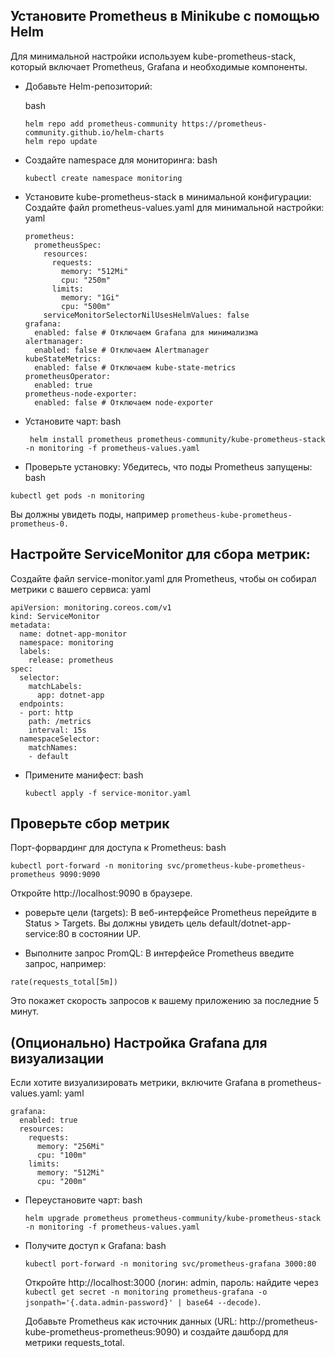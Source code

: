 ## Установите Prometheus в Minikube с помощью Helm
Для минимальной настройки используем kube-prometheus-stack, который включает Prometheus, Grafana и необходимые компоненты.

- Добавьте Helm-репозиторий:

  bash

  ```
  helm repo add prometheus-community https://prometheus-community.github.io/helm-charts
  helm repo update
  ```

- Создайте namespace для мониторинга:
  bash

  `kubectl create namespace monitoring`

- Установите kube-prometheus-stack в минимальной конфигурации:
Создайте файл prometheus-values.yaml для минимальной настройки:
  yaml

  ```
  prometheus:
    prometheusSpec:
      resources:
        requests:
          memory: "512Mi"
          cpu: "250m"
        limits:
          memory: "1Gi"
          cpu: "500m"
      serviceMonitorSelectorNilUsesHelmValues: false
  grafana:
    enabled: false # Отключаем Grafana для минимализма
  alertmanager:
    enabled: false # Отключаем Alertmanager
  kubeStateMetrics:
    enabled: false # Отключаем kube-state-metrics
  prometheusOperator:
    enabled: true
  prometheus-node-exporter:
    enabled: false # Отключаем node-exporter
  ```
- Установите чарт:
  bash

  `
  helm install prometheus prometheus-community/kube-prometheus-stack -n monitoring -f prometheus-values.yaml`

- Проверьте установку:
  Убедитесь, что поды Prometheus запущены:
  bash

`kubectl get pods -n monitoring`

Вы должны увидеть поды, например `prometheus-kube-prometheus-prometheus-0.`

## Настройте ServiceMonitor для сбора метрик:
  Создайте файл service-monitor.yaml для Prometheus, чтобы он собирал метрики с вашего сервиса:
  yaml

```
apiVersion: monitoring.coreos.com/v1
kind: ServiceMonitor
metadata:
  name: dotnet-app-monitor
  namespace: monitoring
  labels:
    release: prometheus
spec:
  selector:
    matchLabels:
      app: dotnet-app
  endpoints:
  - port: http
    path: /metrics
    interval: 15s
  namespaceSelector:
    matchNames:
    - default
```

- Примените манифест:
  bash

  `kubectl apply -f service-monitor.yaml`

## Проверьте сбор метрик
  Порт-форвардинг для доступа к Prometheus:
  bash

`kubectl port-forward -n monitoring svc/prometheus-kube-prometheus-prometheus 9090:9090`

Откройте http://localhost:9090 в браузере.

- роверьте цели (targets):
  В веб-интерфейсе Prometheus перейдите в Status > Targets. Вы должны увидеть цель default/dotnet-app-service:80 в состоянии UP.

- Выполните запрос PromQL:
  В интерфейсе Prometheus введите запрос, например:

`rate(requests_total[5m])`

Это покажет скорость запросов к вашему приложению за последние 5 минут.

## (Опционально) Настройка Grafana для визуализации
  Если хотите визуализировать метрики, включите Grafana в prometheus-values.yaml:
  yaml

```
grafana:
  enabled: true
  resources:
    requests:
      memory: "256Mi"
      cpu: "100m"
    limits:
      memory: "512Mi"
      cpu: "200m"
```

- Переустановите чарт:
  bash

  `helm upgrade prometheus prometheus-community/kube-prometheus-stack -n monitoring -f prometheus-values.yaml`

- Получите доступ к Grafana:
  bash

  `kubectl port-forward -n monitoring svc/prometheus-grafana 3000:80`

  Откройте http://localhost:3000 (логин: admin, пароль: найдите через `kubectl get secret -n monitoring prometheus-grafana -o jsonpath='{.data.admin-password}' | base64 --decode)`.

  Добавьте Prometheus как источник данных (URL: http://prometheus-kube-prometheus-prometheus:9090) и создайте дашборд для метрики requests_total.




